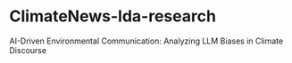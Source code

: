 # ClimateNews-lda-research
AI-Driven Environmental Communication: Analyzing LLM Biases in Climate Discourse
